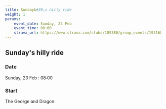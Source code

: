 ```yaml
---
title: Sunday&#39;s hilly ride
weight: 1
params:
    event_date: Sunday, 23 Feb
    event_time: 08:00
    strava_url: https://www.strava.com/clubs/189380/group_events/1931689
---
```


## Sunday&#39;s hilly ride 



### Date

Sunday, 23 Feb : 08:00

### Start

The George and Dragon


